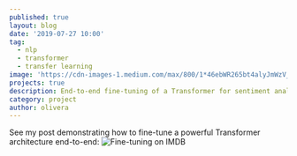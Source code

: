 ```yaml
---
published: true
layout: blog
date: '2019-07-27 10:00'
tag:
  - nlp
  - transformer
  - transfer learning
image: 'https://cdn-images-1.medium.com/max/800/1*46ebWR265bt4alyJmWzV_Q.png'
projects: true
description: End-to-end fine-tuning of a Transformer for sentiment analysis.
category: project
author: olivera
---
```

See my post demonstrating how to fine-tune a powerful Transformer architecture end-to-end: 
![Fine-tuning on IMDB](https://miro.medium.com/max/1390/1*eRYxbIDw7PIP0jPU1NXSLQ.jpeg)
